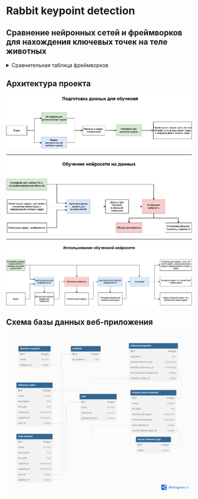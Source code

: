 # Rabbit keypoint detection

## Сравнение нейронных сетей и фреймворков для нахождения ключевых точек на теле животных

<details>

<summary>Сравнительная таблица фреймворков</summary>

| Нейронная сеть / фреймворк | Преимущества | Недостатки | Примечания |
|----------------------------|--------------|------------|------------|
| DeepLabCut                 | - Встроенная программа для разметки данных. <br><br> - Можно работать как через Python, таки через GUI. <br><br> - Относительно быстрое обучение модели на CPU при использовании MobileNet. | - Для настройки необходимо редактировать файлы проекта вручную. <br><br> - Отдельной документации по нейросети нет, документация разбросана в обучающих статьях по использованию нейросети. | - Нейронная сеть обучалась в течение ~1 часа (30000 эпох) на модели MobileNet на CPU. После обучения модель показала хороший результат, отмечая корректно точки на всех кадрах. Моделью была упущена одна точка, которая появлялась слишком редко в обучающей выборке. |
| SLEAP                      | - Удобный графический интерфейс для всех задач: от разметки данных до обучения и тестирования нейронной сети. <br><br> - Есть возможность импортировать разметку данных из DeepLabCut, AlphaTracker и DeepPoseKit. <br><br> - Весь проект хранится в файле специального формата без множества файлов и каталогов. <br><br> - Подробная документация по командам. | - Нет возможности получить готовое размеченное видео. Можно только просматривать его кадры и получить csv в разметкой. <br><br> - Более долгое обучение даже с использованием GPU в сравнении с DeepLabCut. <br><br> - Всё управление нейросетью происходит либо через GUI, либо через консольные команды, что не позволяет в привычном понимании написать код, который будет запускать обучение нейросети. <br><br> - Обучение на слабом GPU скорее всего невозможно. Нейросеть сразу завершает обучение из-за невозможности выделить достаточное количество графической памяти.<br><br> - Существует множество различных способов сделать одно и то же действие (CLI, GUI, Python), не все из которых достаточно подробно описаны в документации. | - После обучения нейросети уже обученную модель можно использовать в Python скрпитах. <br><br> - Нейронная сеть обучалась в течение ~2-3 часов (60 эпох) на GPU. После обучения модель показала плохой результат. Она не отмечала 3 точки, 2 из который присутствовали в обучающих данных в значительной степени.  |
| DeepPoseKit | - Вся настройка происходит в Python скриптах, за счёт чего можно гибко настроить параметры обучения и запуска нейросети. | - На данный момент нейросеть несовместима с Windows из-за конфликтов со сторонними библиотеками. Возможно, её можно запустить, но это очень затруднительно. <br><br> - Графический интерфейс не работал на Windows несмотря на исправление конфликтов со сторонними библиотеками | - На данный момент нейронная сеть не была опробована ввиду сложностей с запуском. |
| AlphaTracker | | | - На данный момент нейронная сеть не была опробована |
</details>

## Архитектура проекта
<p align="center">
    <img src="images/architecture%20-%20data%20preparation.png" alt="Flow diagram of the data preparation for model learning"/>
</p>

---

<p align="center">
<img src="images/architecture%20-%20NN%20training.png" alt="Flow diagram of the model learning"/>
</p>

---

<p align="center">
<img src="images/architecture - inference.png" alt="Flow diagram of the model inference"/>
</p>

## Схема базы данных веб-приложения
<p align="center">
<img src="images/db_schema.png" alt="Image for database schema"/>
</p>